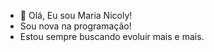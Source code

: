 - 🎀 Olá, Eu sou Maria Nicoly!
- Sou nova na programação!
- Estou sempre buscando evoluir mais e mais.

<!---
Nicolysousa16/Nicolysousa16 is a ✨ special ✨ repository because its `README.md` (this file) appears on your GitHub profile.
You can click the Preview link to take a look at your changes.
--->
